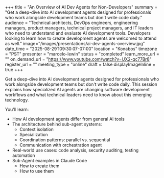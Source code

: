 +++
title = "An Overview of AI Dev Agents for Non-Developers"
summary = "Get a deep-dive into AI development agents designed for professionals who work alongside development teams but don't write code daily."
audience = "Technical architects, DevOps engineers, engineering managers, product managers, technical project managers, and IT leaders who need to understand and evaluate AI development tools. Developers looking to learn how to create development agents are welcomed to attend as well."
image="/images/presentations/ai-dev-agents-overview.jpg"
date_time = "2025-08-29T09:30:07-07:00"
location = "Konabos"
timezone = "PST"
presenter = "marcelo-lewin"
status = "completed"
learn_more_url = ""
on_demand_url = "https://www.youtube.com/watch?v=UX2-qc77Br8"
register_url = ""
meeting_type = "online"
draft = false
displayImageInline = true
+++

Get a deep-dive into AI development agents designed for professionals who work alongside development teams but don't write code daily. This session explains how specialized AI agents are changing software development workflows and what technical leaders need to know about this emerging technology. 

You'll learn:
- How AI development agents differ from general AI tools
- The architecture behind sub-agent systems:
    - Context isolation
    - Specialization
    - Coordination patterns: parallel vs. sequential
    - Communication with orchestration agent
- Real-world use cases: code analysis, security auditing, testing automation
- Sub-Agent examples in Claude Code
    - How to create them
    - How to use them